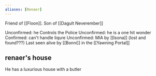 ```yaml
---
aliases: [Renaer]
---
```


Friend of [[Floon]].
Son of [[Dagult Neverember]]

Unconfirmed: he Controls the Police
Unconfirmed: he is a one hit wonder
Confirmed: can't handle liqure
Unconfirmed: MIA by [[Isona]] (lost and found???)
Last seen alive by [[Bonni]] in the [[Yawning Portal]]

## renaer's house

He has a luxurious house with a butler
